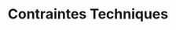 ---
layout: default
title: Contraintes Techniques
nav_order: 1
parent: Cahier des Charges Projet
---